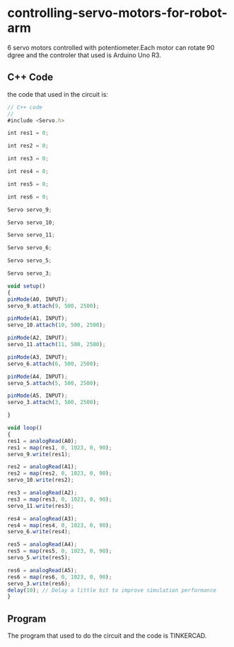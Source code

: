 # controlling-servo-motors-for-robot-arm
 6 servo motors controlled with potentiometer.Each motor can rotate 90 dgree and the controler that used is Arduino Uno R3.
 ## C++ Code 
  the code that used in the circuit is:
  ```javascript
// C++ code
//
#include <Servo.h>

int res1 = 0;

int res2 = 0;

int res3 = 0;

int res4 = 0;

int res5 = 0;

int res6 = 0;

Servo servo_9;

Servo servo_10;

Servo servo_11;

Servo servo_6;

Servo servo_5;

Servo servo_3;

void setup()
{
  pinMode(A0, INPUT);
  servo_9.attach(9, 500, 2500);

  pinMode(A1, INPUT);
  servo_10.attach(10, 500, 2500);

  pinMode(A2, INPUT);
  servo_11.attach(11, 500, 2500);

  pinMode(A3, INPUT);
  servo_6.attach(6, 500, 2500);

  pinMode(A4, INPUT);
  servo_5.attach(5, 500, 2500);

  pinMode(A5, INPUT);
  servo_3.attach(3, 500, 2500);

}

void loop()
{
  res1 = analogRead(A0);
  res1 = map(res1, 0, 1023, 0, 90);
  servo_9.write(res1);

  res2 = analogRead(A1);
  res2 = map(res2, 0, 1023, 0, 90);
  servo_10.write(res2);

  res3 = analogRead(A2);
  res3 = map(res3, 0, 1023, 0, 90);
  servo_11.write(res3);

  res4 = analogRead(A3);
  res4 = map(res4, 0, 1023, 0, 90);
  servo_6.write(res4);

  res5 = analogRead(A4);
  res5 = map(res5, 0, 1023, 0, 90);
  servo_5.write(res5);

  res6 = analogRead(A5);
  res6 = map(res6, 0, 1023, 0, 90);
  servo_3.write(res6);
  delay(10); // Delay a little bit to improve simulation performance
}

```
## Program
The program that used to do the circuit and the code is TINKERCAD.


